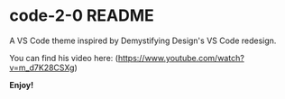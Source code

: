 # code-2-0 README

A VS Code theme inspired by Demystifying Design's VS Code redesign.

You can find his video here: (https://www.youtube.com/watch?v=m_d7K28CSXg)

**Enjoy!**
